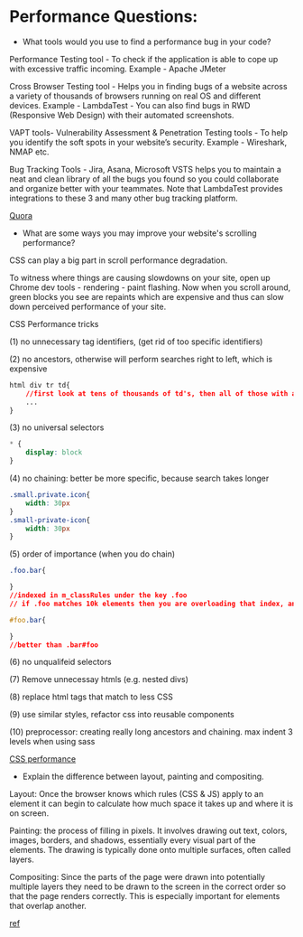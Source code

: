# Performance Questions:

* What tools would you use to find a performance bug in your code?

Performance Testing tool - To check if the application is able to cope up with excessive traffic incoming. Example - Apache JMeter

Cross Browser Testing tool - Helps you in finding bugs of a website across a variety of thousands of browsers running on real OS and different devices. Example - LambdaTest - You can also find bugs in RWD (Responsive Web Design) with their automated screenshots.

VAPT tools- Vulnerability Assessment & Penetration Testing tools - To help you identify the soft spots in your website’s security. Example - Wireshark, NMAP etc.

Bug Tracking Tools - Jira, Asana, Microsoft VSTS helps you to maintain a neat and clean library of all the bugs you found so you could collaborate and organize better with your teammates. Note that LambdaTest provides integrations to these 3 and many other bug tracking platform.

[Quora](https://www.quora.com/What-are-the-tools-used-for-finding-bugs-in-web-applications-websites)

* What are some ways you may improve your website's scrolling performance?

CSS can play a big part in scroll performance degradation. 

To witness where things are causing slowdowns on your site, open up Chrome dev tools - rendering - paint flashing. Now when you scroll around, green blocks you see are repaints which are expensive and thus can slow down perceived performance of your site. 

CSS Performance tricks

(1) no unnecessary tag identifiers, (get rid of too specific identifiers)

(2) no ancestors, otherwise will perform searches right to left, which is expensive
```css
html div tr td{
    //first look at tens of thousands of td's, then all of those with an ancestor tr, and all the way up
    ...
}
```

(3) no universal selectors
```css
* {
    display: block
}
```

(4) no chaining: better be more specific, because search takes longer
```css
.small.private.icon{
    width: 30px
}
.small-private-icon{
    width: 30px
}
```

(5) order of importance (when you do chain)
```css
.foo.bar{

}
//indexed in m_classRules under the key .foo
// if .foo matches 10k elements then you are overloading that index, and search longer. Swapping to .bar.foo will improve the performance

#foo.bar{

}
//better than .bar#foo
```

(6) no unqualifeid selectors

(7) Remove unnecessay htmls (e.g. nested divs)

(8) replace html tags that match to less CSS

(9) use similar styles, refactor css into reusable components

(10) preprocessor: creating really long ancestors and chaining. max indent 3 levels when using sass

[CSS performance](https://vimeo.com/54990931)

* Explain the difference between layout, painting and compositing.

Layout: Once the browser knows which rules (CSS & JS) apply to an element it can begin to calculate how much space it takes up and where it is on screen. 

Painting: the process of filling in pixels. It involves drawing out text, colors, images, borders, and shadows, essentially every visual part of the elements. The drawing is typically done onto multiple surfaces, often called layers.

Compositing: Since the parts of the page were drawn into potentially multiple layers they need to be drawn to the screen in the correct order so that the page renders correctly. This is especially important for elements that overlap another.

[ref](https://developers.google.com/web/fundamentals/performance/rendering/?hl=en)
